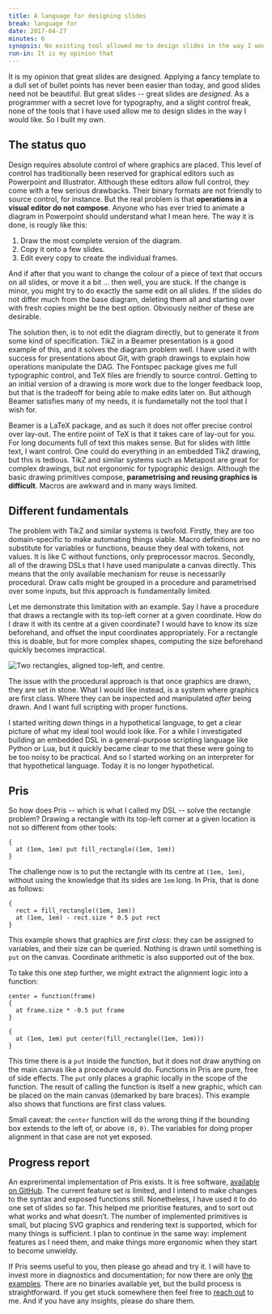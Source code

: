 ```yaml
---
title: A language for designing slides
break: language for
date: 2017-04-27
minutes: 6
synopsis: No existing tool allowed me to design slides in the way I would like. So I built my own.
run-in: It is my opinion that
---
```


It is my opinion that great slides are designed.
Applying a fancy template to a dull set of bullet points has never been easier than today,
and good slides need not be beautiful.
But great slides -- great slides are *designed*.
As a programmer with a secret love for typography,
and a slight control freak,
none of the tools that I have used allow me to design slides in the way I would like.
So I built my own.

The status quo
--------------

Design requires absolute control of where graphics are placed.
This level of control has traditionally been reserved for graphical editors
such as Powerpoint and Illustrator.
Although these editors allow full control,
they come with a few serious drawbacks.
Their binary formats are not friendly to source control, for instance.
But the real problem is that **operations in a visual editor do not compose**.
Anyone who has ever tried to animate a diagram in Powerpoint
should understand what I mean here.
The way it is done, is rougly like this:

1. Draw the most complete version of the diagram.
2. Copy it onto a few slides.
3. Edit every copy to create the individual frames.

And if after that you want to change the colour of a piece of text
that occurs on all slides,
or move it a bit ...
then well, you are stuck.
If the change is minor,
you might try to do exactly the same edit on all slides.
If the slides do not differ much from the base diagram,
deleting them all and starting over with fresh copies might be the best option.
Obviously neither of these are desirable.

The solution then,
is to not edit the diagram directly,
but to generate it from some kind of specification.
TikZ in a Beamer presentation is a good example of this,
and it solves the diagram problem well.
I have used it with success for presentations about Git,
with graph drawings to explain how operations manipulate the DAG.
The Fontspec package gives me full typographic control,
and TeX files are friendly to source control.
Getting to an initial version of a drawing is more work
due to the longer feedback loop,
but that is the tradeoff for being able to make edits later on.
But although Beamer satisfies many of my needs,
it is fundametally not the tool that I wish for.

Beamer is a LaTeX package,
and as such it does not offer precise control over lay-out.
The entire point of TeX is that it takes care of lay-out for you.
For long documents full of text this makes sense.
But for slides with little text, I want control.
One could do everything in an embedded TikZ drawing,
but this is tedious.
TikZ and similar systems such as Metapost are great for complex drawings,
but not ergonomic for typographic design.
Although the basic drawing primitives compose,
**parametrising and reusing graphics is difficult**.
Macros are awkward and in many ways limited.

Different fundamentals
----------------------

The problem with TikZ and similar systems is twofold.
Firstly, they are too domain-specific to make automating things viable.
Macro definitions are no substitute for variables or functions,
beause they deal with tokens, not values.
It is like C without functions, only preprocessor macros.
Secondly, all of the drawing DSL<!---->s that I have used manipulate a canvas directly.
This means that the only available mechanism for reuse is necessarily procedural.
Draw calls might be grouped in a procedure and parametrised over some inputs,
but this approach is fundamentally limited.

Let me demonstrate this limitation with an example.
Say I have a procedure that draws a rectangle
with its top-left corner at a given coordinate.
How do I draw it with its centre at a given coordinate?
I would have to know its size beforehand,
and offset the input coordinates appropriately.
For a rectangle this is doable,
but for more complex shapes,
computing the size beforehand quickly becomes impractical.

![Two rectangles, aligned top-left, and centre.](/images/rectangles.svg)

The issue with the procedural approach
is that once graphics are drawn,
they are set in stone.
What I would like instead,
is a system where graphics are first class.
Where they can be inspected and manipulated *after* being drawn.
And I want full scripting with proper functions.

I started writing down things in a hypothetical language,
to get a clear picture of what my ideal tool would look like.
For a while I investigated building an embedded DSL
in a general-purpose scripting language like Python or Lua,
but it quickly became clear to me
that these were going to be too noisy to be practical.
And so I started working on an interpreter for that hypothetical language.
Today it is no longer hypothetical.

Pris
----

So how does Pris
-- which is what I called my DSL
-- solve the rectangle problem?
Drawing a rectangle with its top-left corner at a given location
is not so different from other tools:

    {
      at (1em, 1em) put fill_rectangle((1em, 1em))
    }

The challenge now is to put the rectangle
with its centre at `(1em, 1em)`,
without using the knowledge that its sides are `1em` long.
In Pris, that is done as follows:

    {
      rect = fill_rectangle((1em, 1em))
      at (1em, 1em) - rect.size * 0.5 put rect
    }

This example shows that graphics are *first class*:
they can be assigned to variables,
and their size can be queried.
Nothing is drawn until something is `put` on the canvas.
Coordinate arithmetic is also supported out of the box.

To take this one step further,
we might extract the alignment logic into a function:

    center = function(frame)
    {
      at frame.size * -0.5 put frame
    }

    {
      at (1em, 1em) put center(fill_rectangle((1em, 1em)))
    }

This time there is a `put` inside the function,
but it does not draw anything on the main canvas like a procedure would do.
Functions in Pris are pure, free of side effects.
The `put` only places a graphic locally in the scope of the function.
The result of calling the function is itself a new graphic,
which can be placed on the main canvas (demarked by bare braces).
This example also shows that functions are first class values.

Small caveat: the `center` function will do the wrong thing
if the bounding box extends to the left of, or above `(0,` `0)`.
The variables for doing proper alignment in that case are not yet exposed.

Progress report
---------------

An exprerimental implementation of Pris exists.
It is free software,
[available on GitHub](https://github.com/ruuda/pris#readme).
The current feature set is limited,
and I intend to make changes to the syntax and exposed functions still.
Nonetheless, I have used it to do one set of slides so far.
This helped me prioritise features,
and to sort out what works and what doesn’t.
The number of implemented primitives is small,
but placing SVG graphics and rendering text is supported,
which for many things is sufficient.
I plan to continue in the same way:
implement features as I need them,
and make things more ergonomic when they start to become unwieldy.

If Pris seems useful to you,
then please go ahead and try it.
I will have to invest more in diagnostics and documentation;
for now there are only [the examples](https://github.com/ruuda/pris/tree/master/examples).
There are no binaries available yet,
but the build process is straightforward.
If you get stuck somewhere then feel free to [reach out](/contact) to me.
And if you have any insights, please do share them.
